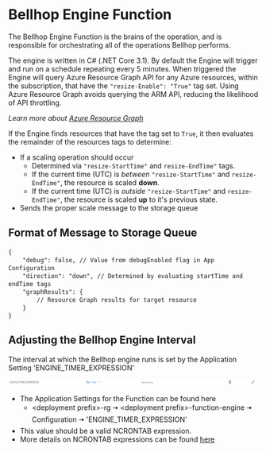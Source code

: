 # Bellhop Engine Function
The Bellhop Engine Function is the brains of the operation, and is responsible for orchestrating all of the operations Bellhop performs. 

The engine is written in C# (.NET Core 3.1). By default the Engine will trigger and run on a schedule repeating every 5 minutes. When triggered the Engine will query Azure Resource Graph API for any Azure resources, within the subscription, that have the `"resize-Enable": "True"` tag set. Using Azure Resource Graph avoids querying the ARM API, reducing the likelihood of API throttling.

_Learn more about [Azure Resource Graph](https://docs.microsoft.com/en-us/azure/governance/resource-graph/overview)_

If the Engine finds resources that have the tag set to `True`, it then evaluates the remainder of the resources tags to determine:
- If a scaling operation should occur
    - Determined via `"resize-StartTime"` and `resize-EndTime"` tags.
    - If the current time (UTC) is _between_ `"resize-StartTime"` and `resize-EndTime"`, the resource is scaled **down**.
    - If the current time (UTC) is _outside_ `"resize-StartTime"` and `resize-EndTime"`, the resource is scaled **up** to it's previous state.
- Sends the proper scale message to the storage queue


## Format of Message to Storage Queue

```
{
    "debug": false, // Value from debugEnabled flag in App Configuration
    "direction": "down", // Determined by evaluating startTime and endTime tags
    "graphResults": {
        // Resource Graph results for target resource
    }
}
```

## Adjusting the Bellhop Engine Interval

The interval at which the Bellhop engine runs is set by the Application Setting 'ENGINE_TIMER_EXPRESSION'

![Bellhop Interval Setting](../images/timer_interval_setting.png)

- The Application Settings for the Function can be found here
    - &lt;deployment prefix&gt;-rg 🠆 &lt;deployment prefix&gt;-function-engine 🠆 Configuration 🠆 'ENGINE_TIMER_EXPRESSION'
- This value should be a valid NCRONTAB expression.
- More details on NCRONTAB expressions can be found [here](https://docs.microsoft.com/en-us/azure/azure-functions/functions-bindings-timer?tabs=csharp#ncrontab-expressions)

